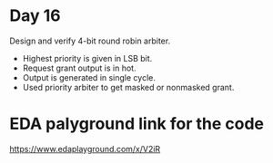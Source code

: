 # Day 16
Design and verify 4-bit round robin arbiter.
-  Highest priority is given in LSB bit.
-  Request grant output is in hot.
-  Output is generated in single cycle.
- Used priority arbiter to get masked or nonmasked grant.

# EDA palyground link for the code
https://www.edaplayground.com/x/V2iR



